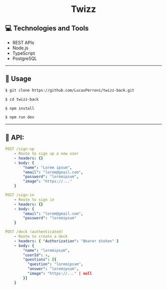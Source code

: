 <p align="center">
  <h1 align="center">
    Twizz
  </h1>
</p>

## 💻 Technologies and Tools

- REST APIs
- Node.js
- TypeScript
- PostgreSQL

---

## 🏁 Usage

```bash
$ git clone https://github.com/LucasPerroni/twizz-back.git

$ cd twizz-back

$ npm install

$ npm run dev
```

---

## 🚀 API:

```yml
POST /sign-up
    - Route to sign up a new user
    - headers: {}
    - body: {
        "name": "Lorem ipsum",
        "email": "lorem@gmail.com",
        "password": "loremipsum",
        "image": "https://..."
    }
```

```yml
POST /sign-in
    - Route to sign in
    - headers: {}
    - body: {
        "email": "lorem@gmail.com",
        "password": "loremipsum"
    }
```

```yml
POST /deck (authenticated)
    - Route to create a deck
    - headers: { "Authorization": "Bearer $token" }
    - body: {
        "name": "loremipsum",
        "userId": x,
        "questions": [{
          "question": "loremipsum",
          "answer": "loremipsum",
          "image": "https://..." | null
        }]
    }
```
